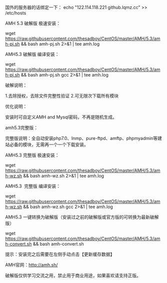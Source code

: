 国外的服务器的话绑定一下：
echo "122.114.118.221 github.lqmz.cc" >> /etc/hosts

AMH 5.3 破解版 极速安装：

  wget https://raw.githubusercontent.com/thesadboy/CentOS/master/AMH/5.3/amh-pj.sh && bash amh-pj.sh 2>&1 | tee amh.log


AMH5.3 破解版 编译安装：

  wget https://raw.githubusercontent.com/thesadboy/CentOS/master/AMH/5.3/amh-pj.sh && bash amh-pj.sh gcc 2>&1 | tee amh.log


破解说明：

  1.去除授权，去除文件完整性验证
  2.可无限次下载所有模块


优化说明：

  安装时可自定义AMH and Mysql密码，不再是随机生成。


amh5.3完整版：

  完整版说明：全自动安装php7.0、lnmp、pure-ftpd、amftp、phpmyadmin等建站必备的模块，无需再一个一个下载安装。


AMH5.3 完整版 极速安装：

  wget https://raw.githubusercontent.com/thesadboy/CentOS/master/AMH/5.3/amh-wz.sh && bash amh-wz.sh 2>&1 | tee amh.log


AMH5.3  完整版 编译安装：

  wget https://raw.githubusercontent.com/thesadboy/CentOS/master/AMH/5.3/amh-wz.sh && bash amh-wz.sh gcc 2>&1 | tee amh.log


AMH5.3 一键转换为破解版（安装过之前的破解版或官方版的可转换为最新破解版）

  wget https://raw.githubusercontent.com/thesadboy/CentOS/master/AMH/5.3/amh-convert.sh && bash amh-convert.sh


提示：安装完之后需要在左侧手动点击【更新缓存数据】

AMH官网：http://amh.sh/

破解版仅供学习交流之用，禁止用于商业用途，如果喜欢请支持正版。
